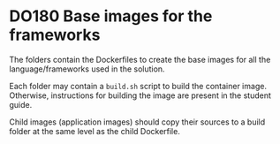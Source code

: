# DO180 Base images for the frameworks

The folders contain the Dockerfiles to create the base images for all
the language/frameworks used in the solution.

Each folder may contain a `build.sh` script to build the container image. Otherwise, instructions for building the image are present in the student guide.

Child images (application images) should copy their sources to a build folder at the same level as the child Dockerfile.
